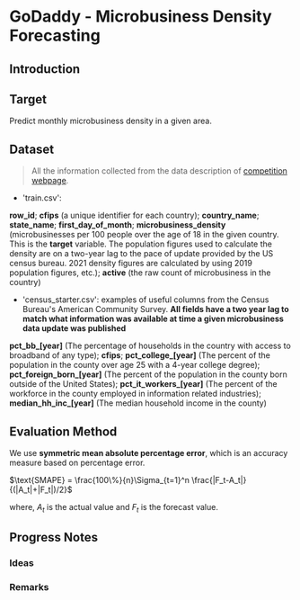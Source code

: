 # GoDaddy - Microbusiness Density Forecasting

## Introduction

## Target
Predict monthly microbusiness density in a given area.

## Dataset
> All the information collected from the data description of [competition webpage].

- 'train.csv':  

**row_id**; **cfips** (a unique identifier for each country); **country_name**; **state_name**; **first_day_of_month**; **microbusiness_density** (microbusinesses per 100 people over the age of 18 in the given country. This is the **target** variable. The population figures used to calculate the density are on a two-year lag to the pace of update provided by the US census bureau. 2021 density figures are calculated by using 2019 population figures, etc.); **active** (the raw count of microbusiness in the country)

- 'census_starter.csv': examples of useful columns from the Census Bureau's American Community Survey. **All fields have a two year lag to match what information was available at time a given microbusiness data update was published**

**pct_bb_\[year\]** (The percentage of households in the country with access to broadband of any type); **cfips**; **pct_college_\[year\]** (The percent of the population in the county over age 25 with a 4-year college degree); **pct_foreign_born_\[year\]** (The percent of the population in the county born outside of the United States); **pct_it_workers_\[year\]** (The percent of the workforce in the county employed in information related industries); **median_hh_inc_\[year\]** (The median household income in the county)


## Evaluation Method
We use **symmetric mean absolute percentage error**, which is an accuracy measure based on percentage error.

$\text{SMAPE} = \frac{100\%}{n}\Sigma_{t=1}^n \frac{|F_t-A_t|}{(|A_t|+|F_t|)/2}$

where, $A_t$ is the actual value and $F_t$ is the forecast value.

## Progress Notes

### Ideas

### Remarks


[competition webpage]: https://www.kaggle.com/competitions/godaddy-microbusiness-density-forecasting/data

